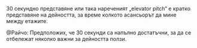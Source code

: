 30 секундно представяне или така нареченият „elevator pitch“ е кратко представяне на дейността, за време колкото асансьорът да мине между етажите. 

@Райчо: Предположих, че 30 секунди са напълно достатъчни, за да се отбележат няколко важни за дейността ползи.
